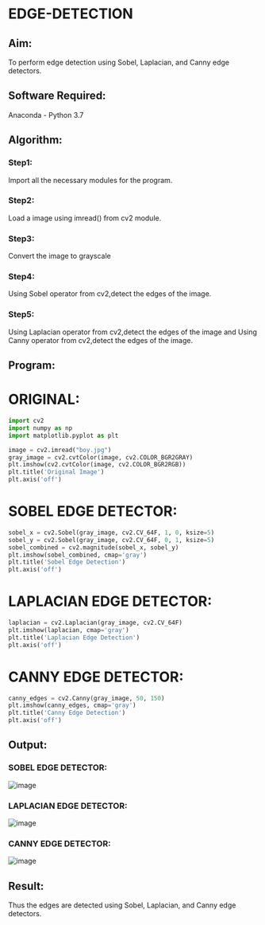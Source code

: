 # EDGE-DETECTION
## Aim:
To perform edge detection using Sobel, Laplacian, and Canny edge detectors.

## Software Required:
Anaconda - Python 3.7

## Algorithm:
### Step1:
Import all the necessary modules for the program.

### Step2:
Load a image using imread() from cv2 module.

### Step3:
Convert the image to grayscale

### Step4:
Using Sobel operator from cv2,detect the edges of the image.

### Step5:

Using Laplacian operator from cv2,detect the edges of the image and Using Canny operator from cv2,detect the edges of the image.

## Program:

# ORIGINAL:
```python
import cv2
import numpy as np
import matplotlib.pyplot as plt

image = cv2.imread("boy.jpg")
gray_image = cv2.cvtColor(image, cv2.COLOR_BGR2GRAY)
plt.imshow(cv2.cvtColor(image, cv2.COLOR_BGR2RGB))
plt.title('Original Image')
plt.axis('off')

```
# SOBEL EDGE DETECTOR:
```python
sobel_x = cv2.Sobel(gray_image, cv2.CV_64F, 1, 0, ksize=5) 
sobel_y = cv2.Sobel(gray_image, cv2.CV_64F, 0, 1, ksize=5)  
sobel_combined = cv2.magnitude(sobel_x, sobel_y)  
plt.imshow(sobel_combined, cmap='gray')
plt.title('Sobel Edge Detection')
plt.axis('off')
```

# LAPLACIAN EDGE DETECTOR:
```python
laplacian = cv2.Laplacian(gray_image, cv2.CV_64F)
plt.imshow(laplacian, cmap='gray')
plt.title('Laplacian Edge Detection')
plt.axis('off')
```

# CANNY EDGE DETECTOR:
```python
canny_edges = cv2.Canny(gray_image, 50, 150)
plt.imshow(canny_edges, cmap='gray')
plt.title('Canny Edge Detection')
plt.axis('off')  
```
## Output:
### SOBEL EDGE DETECTOR:

![image](https://github.com/user-attachments/assets/04b0c405-8709-4620-99f3-47d0c062d87c)


### LAPLACIAN EDGE DETECTOR:

![image](https://github.com/user-attachments/assets/d973d9e1-5fb6-4dc8-b12c-40907372dd76)



### CANNY EDGE DETECTOR:

![image](https://github.com/user-attachments/assets/6a841c9b-89ff-455e-9ff6-7c5deabaa564)


## Result:
Thus the edges are detected using Sobel, Laplacian, and Canny edge detectors.
